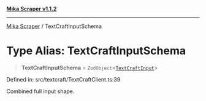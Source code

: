 [**Mika Scraper v1.1.2**](../README.md)

***

[Mika Scraper](../README.md) / TextCraftInputSchema

# Type Alias: TextCraftInputSchema

> **TextCraftInputSchema** = `ZodObject`\<[`TextCraftInput`](TextCraftInput.md)\>

Defined in: src/textcraft/TextCraftClient.ts:39

Combined full input shape.
